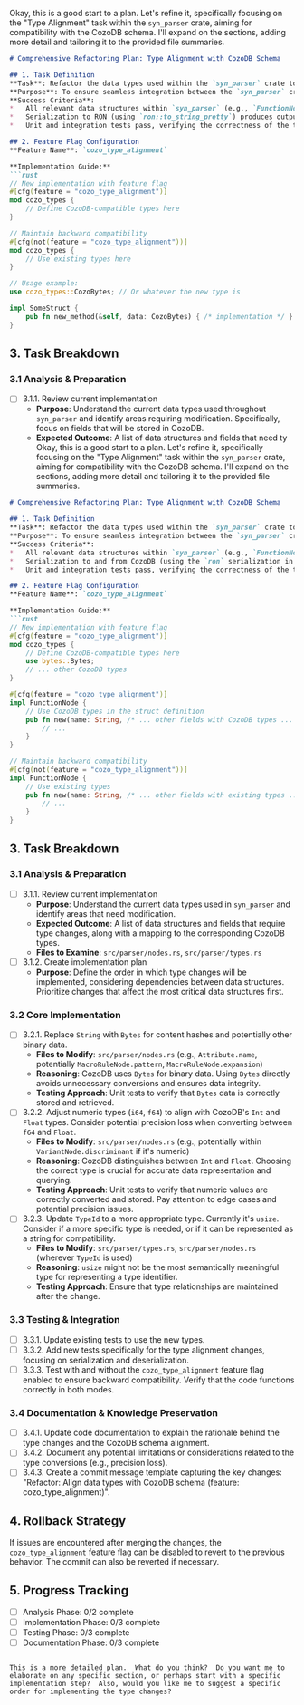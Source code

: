 Okay, this is a good start to a plan. Let's refine it, specifically focusing on the "Type Alignment" task within the `syn_parser` crate, aiming for compatibility with the CozoDB schema.  I'll expand on the sections, adding more detail and tailoring it to the provided file summaries.

```markdown
# Comprehensive Refactoring Plan: Type Alignment with CozoDB Schema

## 1. Task Definition
**Task**: Refactor the data types used within the `syn_parser` crate to align with the CozoDB schema as defined in `cozodb_docs_types.txt`. This includes replacing existing types with CozoDB-compatible equivalents (e.g., using `Bytes` for content hashes, appropriate numeric types for embeddings, and handling strings consistently).
**Purpose**: To ensure seamless integration between the `syn_parser` crate and CozoDB, enabling efficient storage and retrieval of parsed code data.  This will avoid potential data conversion issues and ensure data integrity.
**Success Criteria**:
*   All relevant data structures within `syn_parser` (e.g., `FunctionNode`, `StructNode`, `FieldNode`, `Attribute`, `MacroNode`, `ValueNode`) use CozoDB-compatible types for their fields.
*   Serialization to RON (using `ron::to_string_pretty`) produces output that is compatible with CozoDB's expected data types.
*   Unit and integration tests pass, verifying the correctness of the type conversions and data handling.

## 2. Feature Flag Configuration
**Feature Name**: `cozo_type_alignment`

**Implementation Guide:**
```rust
// New implementation with feature flag
#[cfg(feature = "cozo_type_alignment")]
mod cozo_types {
    // Define CozoDB-compatible types here
}

// Maintain backward compatibility
#[cfg(not(feature = "cozo_type_alignment"))]
mod cozo_types {
    // Use existing types here
}

// Usage example:
use cozo_types::CozoBytes; // Or whatever the new type is

impl SomeStruct {
    pub fn new_method(&self, data: CozoBytes) { /* implementation */ }
}
```

## 3. Task Breakdown

### 3.1 Analysis & Preparation
- [ ] 3.1.1. Review current implementation
  - **Purpose**: Understand the current data types used throughout `syn_parser` and identify areas requiring modification.  Specifically, focus on fields that will be stored in CozoDB.
  - **Expected Outcome**: A list of data structures and fields that need ty
Okay, this is a good start to a plan. Let's refine it, specifically focusing on the "Type Alignment" task within the `syn_parser` crate, aiming for compatibility with the CozoDB schema.  I'll expand on the sections, adding more detail and tailoring it to the provided file summaries.

```markdown
# Comprehensive Refactoring Plan: Type Alignment with CozoDB Schema

## 1. Task Definition
**Task**: Refactor the data types used within the `syn_parser` crate to align with the CozoDB schema as defined in `cozodb_docs_types.txt`. This includes replacing existing Rust types with CozoDB-compatible types where appropriate (e.g., using `Bytes` for content hashes, choosing between `Int` and `Float` for numeric values, and handling strings).
**Purpose**: To ensure seamless integration between the `syn_parser` crate (which analyzes code and extracts metadata) and CozoDB (which stores and queries that metadata).  This will enable efficient storage and retrieval of parsed code information within CozoDB.  Specifically, it will avoid type mismatches and potential data loss during serialization/deserialization.
**Success Criteria**:
*   All relevant data structures within `syn_parser` (e.g., `FunctionNode`, `StructNode`, `FieldNode`, `Attribute`, etc.) use CozoDB-compatible types for their fields.
*   Serialization to and from CozoDB (using the `ron` serialization in `src/serialization/ron.rs`) functions correctly without data loss or type errors.
*   Unit and integration tests pass, verifying the correctness of the type conversions and data handling.

## 2. Feature Flag Configuration
**Feature Name**: `cozo_type_alignment`

**Implementation Guide:**
```rust
// New implementation with feature flag
#[cfg(feature = "cozo_type_alignment")]
mod cozo_types {
    // Define CozoDB-compatible types here
    use bytes::Bytes;
    // ... other CozoDB types
}

#[cfg(feature = "cozo_type_alignment")]
impl FunctionNode {
    // Use CozoDB types in the struct definition
    pub fn new(name: String, /* ... other fields with CozoDB types ... */) -> Self {
        // ...
    }
}

// Maintain backward compatibility
#[cfg(not(feature = "cozo_type_alignment"))]
impl FunctionNode {
    // Use existing types
    pub fn new(name: String, /* ... other fields with existing types ... */) -> Self {
        // ...
    }
}
```

## 3. Task Breakdown

### 3.1 Analysis & Preparation
- [ ] 3.1.1. Review current implementation
  - **Purpose**: Understand the current data types used in `syn_parser` and identify areas that need modification.
  - **Expected Outcome**: A list of data structures and fields that require type changes, along with a mapping to the corresponding CozoDB types.
  - **Files to Examine**: `src/parser/nodes.rs`, `src/parser/types.rs`
- [ ] 3.1.2. Create implementation plan
  - **Purpose**: Define the order in which type changes will be implemented, considering dependencies between data structures.  Prioritize changes that affect the most critical data structures first.

### 3.2 Core Implementation
- [ ] 3.2.1. Replace `String` with `Bytes` for content hashes and potentially other binary data.
  - **Files to Modify**: `src/parser/nodes.rs` (e.g., `Attribute.name`, potentially `MacroRuleNode.pattern`, `MacroRuleNode.expansion`)
  - **Reasoning**: CozoDB uses `Bytes` for binary data.  Using `Bytes` directly avoids unnecessary conversions and ensures data integrity.
  - **Testing Approach**: Unit tests to verify that `Bytes` data is correctly stored and retrieved.
- [ ] 3.2.2. Adjust numeric types (`i64`, `f64`) to align with CozoDB's `Int` and `Float` types.  Consider potential precision loss when converting between `f64` and `Float`.
  - **Files to Modify**: `src/parser/nodes.rs` (e.g., potentially within `VariantNode.discriminant` if it's numeric)
  - **Reasoning**:  CozoDB distinguishes between `Int` and `Float`.  Choosing the correct type is crucial for accurate data representation and querying.
  - **Testing Approach**: Unit tests to verify that numeric values are correctly converted and stored.  Pay attention to edge cases and potential precision issues.
- [ ] 3.2.3. Update `TypeId` to a more appropriate type.  Currently it's `usize`.  Consider if a more specific type is needed, or if it can be represented as a string for compatibility.
  - **Files to Modify**: `src/parser/types.rs`, `src/parser/nodes.rs` (wherever `TypeId` is used)
  - **Reasoning**:  `usize` might not be the most semantically meaningful type for representing a type identifier.
  - **Testing Approach**:  Ensure that type relationships are maintained after the change.

### 3.3 Testing & Integration
- [ ] 3.3.1. Update existing tests to use the new types.
- [ ] 3.3.2. Add new tests specifically for the type alignment changes, focusing on serialization and deserialization.
- [ ] 3.3.3. Test with and without the `cozo_type_alignment` feature flag enabled to ensure backward compatibility.  Verify that the code functions correctly in both modes.

### 3.4 Documentation & Knowledge Preservation
- [ ] 3.4.1. Update code documentation to explain the rationale behind the type changes and the CozoDB schema alignment.
- [ ] 3.4.2. Document any potential limitations or considerations related to the type conversions (e.g., precision loss).
- [ ] 3.4.3. Create a commit message template capturing the key changes: "Refactor: Align data types with CozoDB schema (feature: cozo_type_alignment)".

## 4. Rollback Strategy
If issues are encountered after merging the changes, the `cozo_type_alignment` feature flag can be disabled to revert to the previous behavior.  The commit can also be reverted if necessary.

## 5. Progress Tracking
- [ ] Analysis Phase: 0/2 complete
- [ ] Implementation Phase: 0/3 complete
- [ ] Testing Phase: 0/3 complete
- [ ] Documentation Phase: 0/3 complete
```

This is a more detailed plan.  What do you think?  Do you want me to elaborate on any specific section, or perhaps start with a specific implementation step?  Also, would you like me to suggest a specific order for implementing the type changes?
